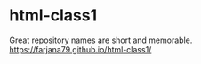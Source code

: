 # html-class1
Great repository names are short and memorable.
https://farjana79.github.io/html-class1/
